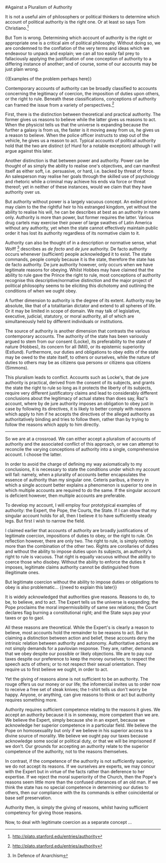 #Against a Pluralism of Authority


It is not a useful aim of philosophers or political thinkers to determine which account of political authority is the right one. Or at least so says Tom Christiano.[^1]

But Tom is wrong.  Determining which account of authority is the right or appropriate one is a critical aim of political philosophy.  Without doing so, we are condemned to the conflation of the very terms and ideas which we endeavour to unpack and explain; we can all too easily fail prey to fallaciously applying the justification of one conception of authority to a differing instance of another; and of course, some of our accounts may be just plain wrong.

{{Examples of the problem perhaps here}}

Contemporary accounts of authority can be broadly classified to accounts concerning the legitimacy of coercion, the imposition of duties upon others, or the right to rule.  Beneath these classifications, conceptions of authority can framed the issue from a variety of perspectives.[^1]

First, there is the distinction between theoretical and practical authority.  The former gives us reasons to believe while the latter gives us reasons to act. When the physicist tells us that the universe is expanding because the further a galaxy is from us, the faster is it moving away from us, he gives us a reason to believe.  When the police officer instructs to step out of the vehicle, he gives us a reason to act.  Typical accounts of political authority hold that the two are distinct (cf Hurd for a notable exception) although I will argue against this later.

Another distinction is that between power and authority. Power can be thought of as simply the ability to realise one's objectives, and can manifest itself as either soft, i.e. persuasive, or hard, i.e. backed by threat of force.  An salesperson may realise her goals through the skilled use of psychology and rhetoric while a criminal may achieve his ends via force or threat thereof; yet in neither of these instances, would we claim that they have authority over us.  

But authority without power is a largely vacuous concept.  An exiled prince may claim to the the rightful heir to his estranged kingdom, yet without the ability to realise his will, he can be describes at best as an authority in name only.  Authority is more than power, but former requires the latter.  Various drug cartels may exercise their power of large swathes of Latin America without any authority, yet when the state cannot effectively maintain public order it has lost its authority regardless of its normative claim to it.

Authority can also be thought of in a description or normative sense, what Wolff [^woolf1970defense] describes as *de facto* and *de jure* authority. De facto authority occurs whenever (sufficient) people acknowledged it to exist.  The state commands, people comply because it is the state, therefore the state has de facto authority.  De jure authority however, only occurs when we have legitimate reasons for obeying.  Whilst Hobbes may have claimed that the ability to rule gave the Prince the right to rule, most conceptions of authority recognise this descriptive/normative distinction and the major project of political philosophy seems to be eliciting this dichotomy and outlining the conditions of when we ought obey.

A further dimension to authority is the degree of its extent.  Authority may be absolute, like that of a totalitarian dictator and extend to all spheres of life.  Or it may be limited in scope of domain.  We may talk of legislative, executive, judicial, statutory, or moral authority, all of which are simultaneously held by different individuals or institutions.

The source of authority is another dimension that contrasts the various contemporary accounts.  The authority of the state has been variously argued to stem from our consent (Locke), its preferability to the state of nature (Hobbes), its concern for all (Mill), or its epistemic superiority (Estlund). Furthermore, our duties and obligations to obey edits of the state may be owed to the state itself, to others or ourselves, while the nature of duties to others may be as citizens qua persons or citizens qua citizens (Simmons).

This pluralism leads to conflict.  Accounts such as Locke's, that de jure authority is practical, derived from the consent of its subjects, and grants the state the right to rule so long as it protects the liberty of its subjects, require very different justificatory claims and lead to considerably different conclusions about the legitimacy of actual states than does say, Raz's account, where by de jure authority imposes an obligation to obey just in case by following its directives, it is likely to better comply with reasons which apply to him if he accepts the directives of the alleged authority as authoritatively binding and tries to follow them, rather than by trying to follow the reasons which apply to him directly. 

---

So we are at a crossroad.  We can either accept a pluralism of accounts of authority and the associated conflict of this approach, or we can attempt to reconcile the varying conceptions of authority into a single, comprehensive account.  I choose the latter.

In order to avoid the charge of defining my way axiomatically to my conclusions, it is necessary to state the conditions under which my account will fail: namely, when a plurality of accounts better encapsulates the essence of authority than my singular one.  Ceteris paribus, a theory in which a single account better explains a phenomenon is superior to one in which multiple accounts are required to do the same.  If the singular account is deficient however, then multiple accounts are preferable.

To develop my account, I will employ four prototypical examples of authority: the Expert, the Pope, the Courts, the State. If I can show that my singular account holds for all, then I believe it to have sufficiently steady legs. But first I wish to narrow the field.

I claimed earlier that accounts of authority are broadly justifications of legitimate coercion, impositions of duties to obey, or the right to rule.  On reflection however, there are only two.  The right to rule, is simply nothing more than the combination of the other two.  Rights are corollaries of duties and without the ability to impose duties upon its subjects, an authority's right to rule is vacuous.  That right is equally vacuous without the ability to coerce those who disobey.  Without the ability to enforce the duties it imposes, legitimate claims authority cannot be distinguished from illegitimate ones.

But legitimate coercion without the ability to impose duties or obligations to obey is also problematic… {{need to explain this later}}


It is widely acknowledged that authorities give reasons.  Reasons to do, to be, to believe, and to act.  The Expert tells us the universe is expanding; the Pope proclaims the moral impermissibility of same sex relations; the Court declares flag burning a constitutional right; and the State says pay your taxes or go to gaol.  

All these reasons are theoretical.  While the Expert's is clearly a reason to believe, most accounts hold the remainder to be reasons to act.  But in claiming a distinction between action and belief, these accounts deny the intrinsic relation between authority and autonomy.  Authoritative actions are not simply demands for a pavlovian response.  They are, rather, demands that we obey despite our possible or likely objections.  We are to pay our taxes despite our preference to keep the money ourselves; to respect the speech acts of others; or to not respect their sexual orientation. They require us to first believe we ought, in order to act.

Yet the giving of reasons alone is not sufficient to be an authority.  The rouge offers us our money or our life; the infomercial invites us to order now to receive a free set of steak knives; the t-shirt tells us don't worry be happy.  Anyone, or anything, can give reasons to think or act but authority requires something more.  

Authority requires sufficient competence relating to the reasons it gives.  We accept an authority because it is in someway, more competent than we are.  We believe the Expert, simply because she in an expert, because we acknowledge her superior competence in a particular field.  We believe the Pope on homosexuality but only if we believe in his superior access to a divine source of morality.  We believe we ought pay our taxes because acknowledge some social or political duty, or that we will be imprisoned if we don't.  Our grounds for accepting an authority relate to the superior competence of the authority, not to the reasons themselves.

In contrast, if the competence of the authority is not sufficiently superior, we do not accept its reasons. If we ourselves are experts, we may concur with the Expert but in virtue of the facts rather than deference to her expertise.  If we reject the moral superiority of the Church, then the Pope's reasons seem little more than the confused utterances of an old man.  If we think the state has no special competence in determining our duties to others, then our compliance with the its commands is either coincidental or base self preservation.

Authority then, is simply the giving of reasons, whilst having sufficient competency for giving those reasons.  

Now, to deal with legitimate coercion as a separate concept ...


[^1]: http://plato.stanford.edu/entries/authority

[^woolf1970defense]: In Defence of Anarchism

